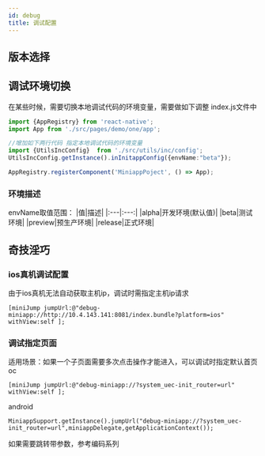 ```yaml
---
id: debug
title: 调试配置
---
```


## 版本选择


## 调试环境切换
在某些时候，需要切换本地调试代码的环境变量，需要做如下调整
index.js文件中
```ts
import {AppRegistry} from 'react-native';
import App from './src/pages/demo/one/app';

//增加如下两行代码 指定本地调试代码的环境变量
import {UtilsIncConfig}  from './src/utils/inc/config';
UtilsIncConfig.getInstance().inInitappConfig({envName:"beta"});

AppRegistry.registerComponent('MiniappPoject', () => App);
```

### 环境描述
envName取值范围： 
|值|描述|
|:---|:---:|
|alpha|开发环境(默认值)|
|beta|测试环境|
|preview|预生产环境|
|release|正式环境|



## 奇技淫巧
### ios真机调试配置
由于ios真机无法自动获取主机ip，调试时需指定主机ip请求
```oc
[miniJump jumpUrl:@"debug-miniapp://http://10.4.143.141:8081/index.bundle?platform=ios" withView:self ];
```

### 调试指定页面
适用场景：如果一个子页面需要多次点击操作才能进入，可以调试时指定默认首页
oc
```oc
[miniJump jumpUrl:@"debug-miniapp://?system_uec-init_router=url" withView:self ];
```
android
```android
MiniappSupport.getInstance().jumpUrl("debug-miniapp://?system_uec-init_router=url",miniappDelegate,getApplicationContext());
```
如果需要跳转带参数，参考编码系列